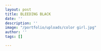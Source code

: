 ```yaml
---
layout: post
title: BLEEDING BLACK
date: ''
description: ''
image: "/portfolio/uploads/color girl.jpg"
author: ''
tags: []

---
```

